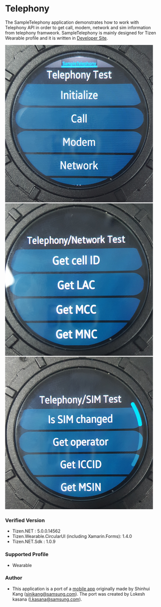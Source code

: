 # Telephony
The SampleTelephony application demonstrates how to work with Telephony API in order to get call, modem, network and sim information from telephony framweork.
SampleTelephony is mainly designed for Tizen Wearable profile and it is written in [Developer Site](https://docs.tizen.org/application/dotnet/guides/connectivity/telephony).

![MainPage](./Screenshots/Tizen/SampleTelephony_1st_depth.png)
![2ndDepthPage](./Screenshots/Tizen/SampleTelephony_network.png)
![2ndDepthPage](./Screenshots/Tizen/SampleTelephony_SIM.png)


### Verified Version
* Tizen.NET : 5.0.0.14562
* Tizen.Wearable.CircularUI (including Xamarin.Forms): 1.4.0
* Tizen.NET.Sdk : 1.0.9


### Supported Profile
* Wearable

### Author
* This application is a port of a [mobile app](/../../tree/master/Mobile/SampleTelephony) originally made by Shinhui Kang (sinikang@samsung.com). The port was created by Lokesh kasana (l.kasana@samsung.com).
